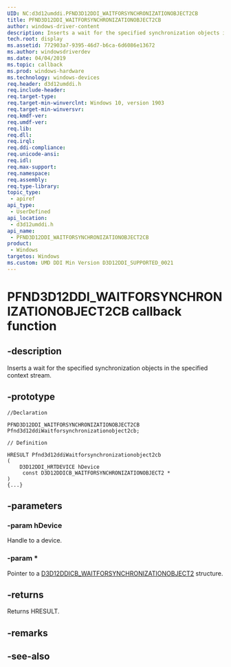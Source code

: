 ```yaml
---
UID: NC:d3d12umddi.PFND3D12DDI_WAITFORSYNCHRONIZATIONOBJECT2CB
title: PFND3D12DDI_WAITFORSYNCHRONIZATIONOBJECT2CB
author: windows-driver-content
description: Inserts a wait for the specified synchronization objects in the specified context stream.
tech.root: display
ms.assetid: 772903a7-9395-46d7-b6ca-6d6086e13672
ms.author: windowsdriverdev
ms.date: 04/04/2019
ms.topic: callback
ms.prod: windows-hardware
ms.technology: windows-devices
req.header: d3d12umddi.h
req.include-header:
req.target-type:
req.target-min-winverclnt: Windows 10, version 1903
req.target-min-winversvr:
req.kmdf-ver:
req.umdf-ver:
req.lib:
req.dll:
req.irql: 
req.ddi-compliance:
req.unicode-ansi:
req.idl:
req.max-support:
req.namespace:
req.assembly:
req.type-library: 
topic_type: 
 - apiref
api_type: 
 - UserDefined
api_location: 
 - d3d12umddi.h
api_name: 
 - PFND3D12DDI_WAITFORSYNCHRONIZATIONOBJECT2CB
product: 
 - Windows
targetos: Windows
ms.custom: UMD DDI Min Version D3D12DDI_SUPPORTED_0021
---
```


# PFND3D12DDI_WAITFORSYNCHRONIZATIONOBJECT2CB callback function

## -description

Inserts a wait for the specified synchronization objects in the specified context stream.

## -prototype

```
//Declaration

PFND3D12DDI_WAITFORSYNCHRONIZATIONOBJECT2CB Pfnd3d12ddiWaitforsynchronizationobject2cb; 

// Definition

HRESULT Pfnd3d12ddiWaitforsynchronizationobject2cb 
(
	D3D12DDI_HRTDEVICE hDevice
	 const D3D12DDICB_WAITFORSYNCHRONIZATIONOBJECT2 *
)
{...}

```

## -parameters

### -param hDevice

Handle to a device.

### -param *

Pointer to a [D3D12DDICB_WAITFORSYNCHRONIZATIONOBJECT2](ns-d3d12umddi-d3d12ddicb_waitforsynchronizationobject2.md) structure.

## -returns

Returns HRESULT.

## -remarks



## -see-also